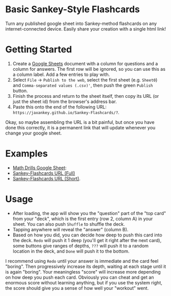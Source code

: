 # Basic Sankey-Style Flashcards
Turn any published google sheet into Sankey-method flashcards on any internet-connected device. Easily share your creation with a single html link!

# Getting Started

 1. Create a [Google Sheets](https://docs.google.com/spreadsheets/u/0/) document with a column for questions and a column for answers. The first row will be ignored, so you can use this as a column label. Add a few entries to play with.
 2. Select `File` -> `Publish to the web`, select the first sheet (e.g. `Sheet0`) and `Comma-separated values (.csv)'`, then push the green `Publish` button.
 3. Finish the process and return to the sheet itself, then copy its URL (or just the sheet id) from the browser's address bar.
 4. Paste this onto the end of the following URL: `https://jaxankey.github.io/Sankey-Flashcards/?`.

Okay, so maybe assembling the URL is a bit painful, but once you have done this correctly, it is a permanent link that will update whenever you change your google sheet.

# Examples
 * [Math Drills Google Sheet](https://docs.google.com/spreadsheets/d/1IfWy8aefe9aNUO3OJ2bKv2Vtb28eEx2XUfMyYPiZv8c/): 
 * [Sankey-Flashcards URL (Full)](https://jaxankey.github.io/Sankey-Flashcards/?https://docs.google.com/spreadsheets/d/1IfWy8aefe9aNUO3OJ2bKv2Vtb28eEx2XUfMyYPiZv8c/edit#gid=0)
 * [Sankey-Flashcards URL (Short)](https://jaxankey.github.io/Sankey-Flashcards/?1IfWy8aefe9aNUO3OJ2bKv2Vtb28eEx2XUfMyYPiZv8c).

# Usage
 * After loading, the app will show you the "question" part of the "top card" from your "deck", which is the first entry (row 2, column A) in your sheet. You can also push `Shuffle` to shuffle the deck.
 * Tapping anywhere will reveal the "answer" (column B).
 * Based on how you did, you can decide how deep to push this card into the deck. `Redo` will push it 1 deep (you'll get it right after the next card), some buttons give ranges of depths, `???` will push it to a random location in the deck, and `Done` will push it to the bottom.

I recommend using `Redo` until your answer is immediate and the card feel "boring". Then progressively increase its depth, waiting at each stage until it is again "boring". Your meaningless "score" will increase more depending on how deep you push each card. Obviously you can cheat and get an enormous score without learning anything, but if you use the system right, the score should give you a sense of how well your "workout" went.
